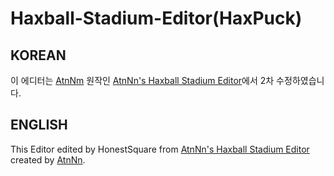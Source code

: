 # Haxball-Stadium-Editor(HaxPuck)

## KOREAN
이 에디터는 [AtnNm](https://github.com/atnnn/haxpuck/) 원작인 [AtnNn's Haxball Stadium Editor](https://atnnn.github.io/haxpuck/hbedit/)에서 2차 수정하였습니다.

## ENGLISH
This Editor edited by HonestSquare from [AtnNn's Haxball Stadium Editor](https://atnnn.github.io/haxpuck/hbedit/) created by [AtnNn](https://github.com/atnnn/haxpuck/).
